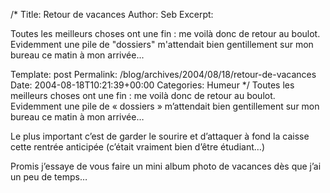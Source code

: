 /*
 Title: Retour de vacances
 Author: Seb
 Excerpt:  <p>Toutes les meilleurs choses ont une fin&nbsp;: me voil&agrave; donc de retour au boulot. Evidemment une pile de "dossiers" m'attendait bien gentillement sur mon bureau ce matin &agrave; mon arriv&eacute;e...</p>


 Template: post
 Permalink: /blog/archives/2004/08/18/retour-de-vacances
 Date: 2004-08-18T10:21:39+00:00
 Categories: Humeur
*/
Toutes les meilleurs choses ont une fin&nbsp;: me voil&agrave; donc de retour au boulot. Evidemment une pile de &laquo;&nbsp;dossiers&nbsp;&raquo; m&rsquo;attendait bien gentillement sur mon bureau ce matin &agrave; mon arriv&eacute;e&#8230;

<!--more-->

Le plus important c&rsquo;est de garder le sourire et d&rsquo;attaquer &agrave; fond la caisse cette rentr&eacute;e anticip&eacute;e (c&rsquo;&eacute;tait vraiment bien d&rsquo;&ecirc;tre &eacute;tudiant&#8230;)

Promis j&rsquo;essaye de vous faire un mini album photo de vacances d&egrave;s que j&rsquo;ai un peu de temps&#8230;
